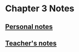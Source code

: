 # **Chapter 3 Notes**

## [**Personal notes**](/MATH18/CH3/notes/personal)
## [**Teacher's notes**](/MATH18/CH3/notes/teacher)
